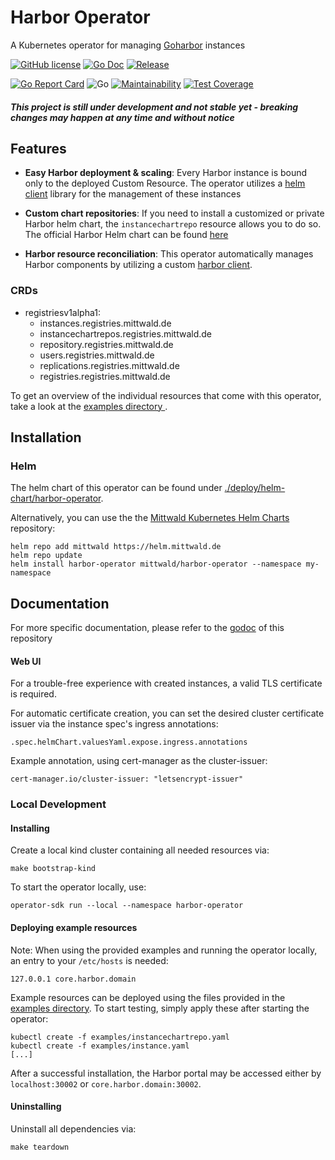 # Harbor Operator

A Kubernetes operator for managing [Goharbor](https://github.com/goharbor/harbor) instances

[![GitHub license](https://img.shields.io/github/license/mittwald/harbor-operator.svg?style=flat-square)](https://github.com/mittwald/harbor-operator/blob/master/LICENSE)
[![Go Doc](https://img.shields.io/badge/godoc-reference-blue.svg?style=flat-square)](https://pkg.go.dev/github.com/mittwald/harbor-operator)
[![Release](https://img.shields.io/github/release/mittwald/harbor-operator.svg?style=flat-square)](https://github.com/mittwald/harbor-operator/releases/latest)

[![Go Report Card](https://goreportcard.com/badge/github.com/mittwald/harbor-operator?style=flat-square)](https://goreportcard.com/badge/github.com/mittwald/harbor-operator)
![Go](https://github.com/mittwald/harbor-operator/workflows/Go/badge.svg?branch=master)
[![Maintainability](https://api.codeclimate.com/v1/badges/6208714b76fca48ea633/maintainability)](https://codeclimate.com/github/mittwald/harbor-operator/maintainability)
[![Test Coverage](https://api.codeclimate.com/v1/badges/6208714b76fca48ea633/test_coverage)](https://codeclimate.com/github/mittwald/harbor-operator/test_coverage)

##### This project is still under development and not stable yet - breaking changes may happen at any time and without notice
## Features
- **Easy Harbor deployment & scaling**: Every Harbor instance is bound only to the deployed Custom Resource.
The operator utilizes a [helm client](https://github.com/mittwald/go-helm-client) library for the management of these instances

- **Custom chart repositories**: If you need to install a customized or private Harbor helm chart, the
 `instancechartrepo` resource allows you to do so. The official Harbor Helm chart can be found [here](https://github.com/goharbor/harbor-helm)

- **Harbor resource reconciliation**: This operator automatically manages Harbor components by utilizing
 a custom [harbor client](https:/github.com/mittwald/goharbor-client).

### CRDs
- registriesv1alpha1:
    - instances.registries.mittwald.de
    - instancechartrepos.registries.mittwald.de
    - repository.registries.mittwald.de
    - users.registries.mittwald.de
    - replications.registries.mittwald.de
    - registries.registries.mittwald.de
    
To get an overview of the individual resources that come with this operator, take a look at the [examples directory
](./examples).

## Installation
### Helm
The helm chart of this operator can be found under [./deploy/helm-chart/harbor-operator](./deploy/helm-chart/harbor-operator).

Alternatively, you can use the the [Mittwald Kubernetes Helm Charts](https://github.com/mittwald/helm-charts) repository:
```shell script
helm repo add mittwald https://helm.mittwald.de
helm repo update
helm install harbor-operator mittwald/harbor-operator --namespace my-namespace
```

## Documentation
For more specific documentation, please refer to the [godoc](https://pkg.go.dev/github.com/mittwald/harbor-operator) of this repository

#### Web UI
For a trouble-free experience with created instances, a valid TLS certificate is required.

For automatic certificate creation, you can set the desired cluster certificate issuer via the instance spec's
ingress annotations:
 
`.spec.helmChart.valuesYaml.expose.ingress.annotations`

Example annotation, using cert-manager as the cluster-issuer: 

`cert-manager.io/cluster-issuer: "letsencrypt-issuer"`

### Local Development

#### Installing
Create a local kind cluster containing all needed resources via:

```shell script
make bootstrap-kind
```

To start the operator locally, use:

```shell script
operator-sdk run --local --namespace harbor-operator
```

#### Deploying example resources

Note: When using the provided examples and running the operator locally, an entry to your `/etc/hosts` is
 needed:
```shell script
127.0.0.1 core.harbor.domain 
```

Example resources can be deployed using the files provided in the [examples directory](./examples).
To start testing, simply apply these after starting the operator:

```
kubectl create -f examples/instancechartrepo.yaml
kubectl create -f examples/instance.yaml
[...]
```

After a successful installation, the Harbor portal
may be accessed either by `localhost:30002` or `core.harbor.domain:30002`. 

#### Uninstalling

Uninstall all dependencies via:
```shell script
make teardown
```

